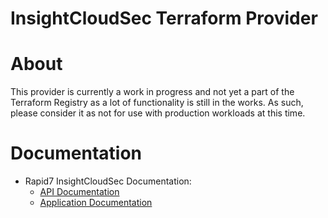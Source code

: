 # InsightCloudSec Terraform Provider

# About
This provider is currently a work in progress and not yet a part of the Terraform Registry as a lot of functionality is still in the works.  As such, please consider it as not for use with production workloads at this time.

# Documentation
- Rapid7 InsightCloudSec Documentation:
  - [API Documentation](https://docs.divvycloud.com/reference/)
  - [Application Documentation](https://docs.divvycloud.com/docs)

